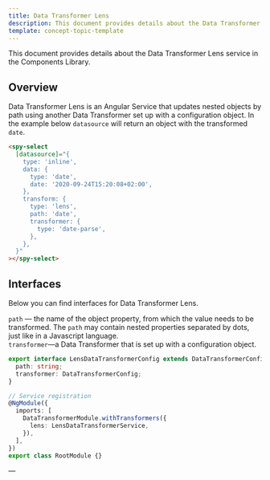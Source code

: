 ```yaml
---
title: Data Transformer Lens
description: This document provides details about the Data Transformer Lens service in the Components Library.
template: concept-topic-template
---
```



This document provides details about the Data Transformer Lens service in the Components Library.

## Overview

Data Transformer Lens is an Angular Service that updates nested objects by path using another Data Transformer set up with a configuration object.
In the example below `datasource` will return an object with the transformed `date`.

```html
<spy-select
  [datasource]="{
    type: 'inline',
    data: {
      type: 'date',
      date: '2020-09-24T15:20:08+02:00',
    },
    transform: {
      type: 'lens',
      path: 'date',
      transformer: {
        type: 'date-parse',
      },
    },
  }"
></spy-select>
```

## Interfaces

Below you can find interfaces for Data Transformer Lens.

`path` — the name of the object property, from which the value needs to be transformed. The `path` may contain nested properties separated by dots, just like in a Javascript language.  
`transformer`—a Data Transformer that is set up with a configuration object.

```ts
export interface LensDataTransformerConfig extends DataTransformerConfig {
  path: string;
  transformer: DataTransformerConfig;
}

// Service registration
@NgModule({
  imports: [
    DataTransformerModule.withTransformers({
      lens: LensDataTransformerService,
    }),
  ],
})
export class RootModule {}
```
—
